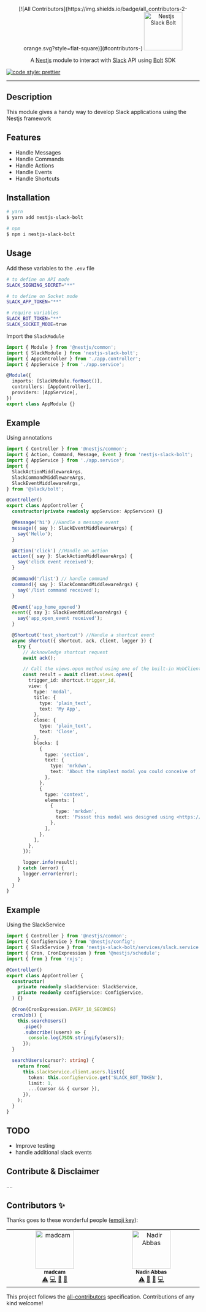 <p align="center">
<!-- ALL-CONTRIBUTORS-BADGE:START - Do not remove or modify this section -->
[![All Contributors](https://img.shields.io/badge/all_contributors-2-orange.svg?style=flat-square)](#contributors-)
<!-- ALL-CONTRIBUTORS-BADGE:END -->
  <a href="https://github.com/bamada/nest-slack-bolt" target="blank"><img src="logo.svg" width="100" alt="Nestjs Slack Bolt" /></a>
</p>

[circleci-image]: https://img.shields.io/circleci/build/github/nestjs/nest/master?token=abc123def456
[circleci-url]: https://circleci.com/gh/nestjs/nest

<p align="center">A <a href="http://nestjs.com/" target="blank">Nestjs</a> module to interact with <a href="https://api.slack.com/" target="_blank">Slack</a> API using <a href="https://api.slack.com/bolt">Bolt</a> SDK</p>

[![code style: prettier](https://img.shields.io/badge/code_style-prettier-ff69b4.svg?style=flat-square)](https://github.com/prettier/prettier)

---

## Description

This module gives a handy way to develop Slack applications using the Nestjs framework

## Features

- Handle Messages
- Handle Commands
- Handle Actions
- Handle Events
- Handle Shortcuts

## Installation

```bash
# yarn
$ yarn add nestjs-slack-bolt

# npm
$ npm i nestjs-slack-bolt
```

## Usage

Add these variables to the `.env` file

```bash
# to define on API mode
SLACK_SIGNING_SECRET="**"

# to define on Socket mode
SLACK_APP_TOKEN="**"

# require variables
SLACK_BOT_TOKEN="**"
SLACK_SOCKET_MODE=true

```

Import the `SlackModule`

```typescript
import { Module } from '@nestjs/common';
import { SlackModule } from 'nestjs-slack-bolt';
import { AppController } from './app.controller';
import { AppService } from './app.service';

@Module({
  imports: [SlackModule.forRoot()],
  controllers: [AppController],
  providers: [AppService],
})
export class AppModule {}
```

## Example

Using annotations

```typescript
import { Controller } from '@nestjs/common';
import { Action, Command, Message, Event } from 'nestjs-slack-bolt';
import { AppService } from './app.service';
import {
  SlackActionMiddlewareArgs,
  SlackCommandMiddlewareArgs,
  SlackEventMiddlewareArgs,
} from '@slack/bolt';

@Controller()
export class AppController {
  constructor(private readonly appService: AppService) {}

  @Message('hi') //Handle a message event
  message({ say }: SlackEventMiddlewareArgs) {
    say('Hello');
  }

  @Action('click') //Handle an action
  action({ say }: SlackActionMiddlewareArgs) {
    say('click event received');
  }

  @Command('/list') // handle command
  command({ say }: SlackCommandMiddlewareArgs) {
    say('/list command received');
  }

  @Event('app_home_opened')
  event({ say }: SlackEventMiddlewareArgs) {
    say('app_open_event received');
  }

  @Shortcut('test_shortcut') //Handle a shortcut event
  async shortcut({ shortcut, ack, client, logger }) {
    try {
      // Acknowledge shortcut request
      await ack();

      // Call the views.open method using one of the built-in WebClients
      const result = await client.views.open({
        trigger_id: shortcut.trigger_id,
        view: {
          type: 'modal',
          title: {
            type: 'plain_text',
            text: 'My App',
          },
          close: {
            type: 'plain_text',
            text: 'Close',
          },
          blocks: [
            {
              type: 'section',
              text: {
                type: 'mrkdwn',
                text: 'About the simplest modal you could conceive of :smile:\n\nMaybe <https://api.slack.com/reference/block-kit/interactive-components|*make the modal interactive*> or <https://api.slack.com/surfaces/modals/using#modifying|*learn more advanced modal use cases*>.',
              },
            },
            {
              type: 'context',
              elements: [
                {
                  type: 'mrkdwn',
                  text: 'Psssst this modal was designed using <https://api.slack.com/tools/block-kit-builder|*Block Kit Builder*>',
                },
              ],
            },
          ],
        },
      });

      logger.info(result);
    } catch (error) {
      logger.error(error);
    }
  }
}
```

## Example

Using the SlackService

```typescript
import { Controller } from '@nestjs/common';
import { ConfigService } from '@nestjs/config';
import { SlackService } from 'nestjs-slack-bolt/services/slack.service';
import { Cron, CronExpression } from '@nestjs/schedule';
import { from } from 'rxjs';

@Controller()
export class AppController {
  constructor(
    private readonly slackService: SlackService,
    private readonly configService: ConfigService,
  ) {}

  @Cron(CronExpression.EVERY_10_SECONDS)
  cronJob() {
    this.searchUsers()
      .pipe()
      .subscribe((users) => {
        console.log(JSON.stringify(users));
      });
  }

  searchUsers(cursor?: string) {
    return from(
      this.slackService.client.users.list({
        token: this.configService.get('SLACK_BOT_TOKEN'),
        limit: 1,
        ...(cursor && { cursor }),
      }),
    );
  }
}
```

## TODO

- Improve testing
- handle additional slack events

## Contribute & Disclaimer

....

## Contributors ✨

Thanks goes to these wonderful people ([emoji key](https://allcontributors.org/docs/en/emoji-key)):

<!-- ALL-CONTRIBUTORS-LIST:START - Do not remove or modify this section -->
<!-- prettier-ignore-start -->
<!-- markdownlint-disable -->
<table>
  <tbody>
    <tr>
      <td align="center" valign="top" width="14.28%"><a href="https://github.com/bamada"><img src="https://avatars.githubusercontent.com/u/7466570?v=4?s=100" width="100px;" alt="madcam"/><br /><sub><b>madcam</b></sub></a><br /><a href="https://github.com/bamada/nest-slack-bolt/commits?author=bamada" title="Tests">⚠️</a> <a href="https://github.com/bamada/nest-slack-bolt/commits?author=bamada" title="Code">💻</a> <a href="https://github.com/bamada/nest-slack-bolt/commits?author=bamada" title="Documentation">📖</a> <a href="https://github.com/bamada/nest-slack-bolt/issues?q=author%3Abamada" title="Bug reports">🐛</a></td>
      <td align="center" valign="top" width="14.28%"><a href="http://nadirabbas.com"><img src="https://avatars.githubusercontent.com/u/38838675?v=4?s=100" width="100px;" alt="Nadir Abbas"/><br /><sub><b>Nadir Abbas</b></sub></a><br /><a href="https://github.com/bamada/nest-slack-bolt/commits?author=nadirabbas" title="Tests">⚠️</a> <a href="https://github.com/bamada/nest-slack-bolt/commits?author=nadirabbas" title="Documentation">📖</a> <a href="https://github.com/bamada/nest-slack-bolt/issues?q=author%3Anadirabbas" title="Bug reports">🐛</a> <a href="https://github.com/bamada/nest-slack-bolt/commits?author=nadirabbas" title="Code">💻</a></td>
    </tr>
  </tbody>
</table>

<!-- markdownlint-restore -->
<!-- prettier-ignore-end -->

<!-- ALL-CONTRIBUTORS-LIST:END -->

This project follows the [all-contributors](https://github.com/all-contributors/all-contributors) specification. Contributions of any kind welcome!